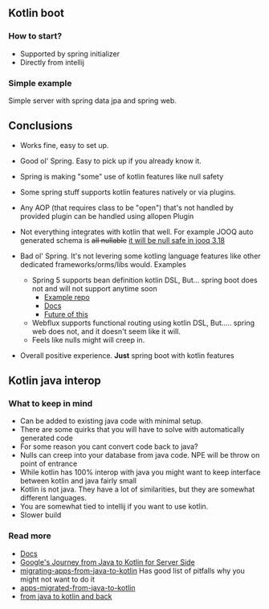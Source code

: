 ## Kotlin boot

### How to start?
- Supported by spring initializer
- Directly from intellij

### Simple example

Simple server with spring data jpa and spring web.

## Conclusions

- Works fine, easy to set up.
- Good ol' Spring. Easy to pick up if you already know it.
- Spring is making "some" use of kotlin features like null safety
- Some spring stuff supports kotlin features natively or via plugins.
- Any AOP (that requires class to be "open") that's not handled by provided plugin can be handled using allopen Plugin
- Not everything integrates with kotlin that well. For example JOOQ auto generated schema is ~~all
  nullable~~ [it will be null safe in jooq 3.18](https://github.com/jOOQ/jOOQ/issues/10212)
- Bad ol' Spring. It's not levering some kotling language features like other dedicated frameworks/orms/libs would. Examples
    - Spring 5 supports bean definition kotlin DSL, But... spring boot does not and will not support anytime soon
        - [Example repo](https://github.com/sdeleuze/spring-kotlin-functional/blob/master/src/main/kotlin/functional/Beans.kt)
        - [Docs](https://docs.spring.io/spring-framework/docs/5.0.0.RELEASE/spring-framework-reference/kotlin.html#bean-definition-dsl)
        - [Future of this](https://github.com/spring-projects-experimental/spring-fu)
    - Webflux supports functional routing using kotlin DSL, But..... spring web does not, and it doesn't seem like it
      will.
    - Feels like nulls might will creep in.

- Overall positive experience. **Just** spring boot with kotlin features


## Kotlin java interop

### What to keep in mind
- Can be added to existing java code with minimal setup.
- There are some quirks that you will have to solve with automatically generated code
- For some reason you cant convert code back to java? 
- Nulls can creep into your database from java code. NPE will be throw on point of entrance
- While kotlin has 100% interop with java you might want to keep interface between kotlin and java fairly small
- Kotlin is not java. They have a lot of similarities, but they are somewhat different languages.
- You are somewhat tied to intellij if you want to use kotlin.
- Slower build

### Read more
- [Docs](https://kotlinlang.org/docs/java-interop.html)
- [Google's Journey from Java to Kotlin for Server Side](https://www.youtube.com/watch?v=o14wGByBRAQ)
- [migrating-apps-from-java-to-kotlin](https://www.krasamo.com/migrating-apps-from-java-to-kotlin/) Has good list of pitfalls why you might not want to do it
- [apps-migrated-from-java-to-kotlin](https://appinventiv.com/blog/apps-migrated-from-java-to-kotlin/)
- [from java to kotlin and back](https://blog.allegro.tech/2018/05/From-Java-to-Kotlin-and-Back-Again.html)

